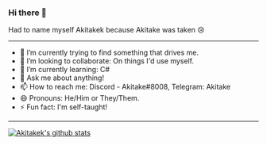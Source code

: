 ### Hi there 👋
Had to name myself Akitakek because Akitake was taken 😢

---

- 🔭 I’m currently trying to find something that drives me.
- 👯 I’m looking to collaborate: On things I'd use myself.
- 🌱 I’m currently learning: C#
- 💬 Ask me about anything!
- 📫 How to reach me: Discord - Akitake#8008, Telegram: Akitake
- 😄 Pronouns: He/Him or They/Them.
- ⚡ Fun fact: I'm self-taught!

---

[![Akitakek's github stats](https://github-readme-stats.vercel.app/api?username=akitakek)](https://github.com/anuraghazra/github-readme-stats)
